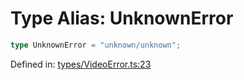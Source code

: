 # Type Alias: UnknownError

```ts
type UnknownError = "unknown/unknown";
```

Defined in: [types/VideoError.ts:23](https://github.com/TheWidlarzGroup/react-native-video/blob/f9ee42c2a80c20dca2b87dac6bcb2898c1a425c5/packages/react-native-video/src/core/types/VideoError.ts#L23)
